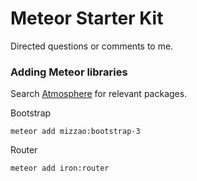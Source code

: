 # Meteor Starter Kit
Directed questions or comments to me.

### Adding Meteor libraries

Search [Atmosphere](https://atmospherejs.com/) for relevant packages.

Bootstrap
```
meteor add mizzao:bootstrap-3
```

Router
```
meteor add iron:router
```
